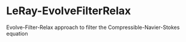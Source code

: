 # LeRay-EvolveFilterRelax
Evolve-Filter-Relax approach to filter the Compressible-Navier-Stokes equation
